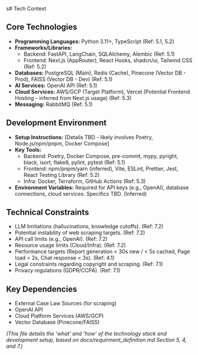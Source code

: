 s# Tech Context

## Core Technologies

*   **Programming Languages:** Python 3.11+, TypeScript (Ref: 5.1, 5.2)
*   **Frameworks/Libraries:**
    *   Backend: FastAPI, LangChain, SQLAlchemy, Alembic (Ref: 5.1)
    *   Frontend: Next.js (AppRouter), React Hooks, shadcn/ui, Tailwind CSS (Ref: 5.2)
*   **Databases:** PostgreSQL (Main), Redis (Cache), Pinecone (Vector DB - Prod), FAISS (Vector DB - Dev) (Ref: 5.1)
*   **AI Services:** OpenAI API (Ref: 5.1)
*   **Cloud Services:** AWS/GCP (Target Platform), Vercel (Potential Frontend Hosting - inferred from Next.js usage) (Ref: 5.3)
*   **Messaging:** RabbitMQ (Ref: 5.1)

## Development Environment

*   **Setup Instructions:** [Details TBD - likely involves Poetry, Node.js/npm/pnpm, Docker Compose]
*   **Key Tools:**
    *   Backend: Poetry, Docker Compose, pre-commit, mypy, pyright, black, isort, flake8, pylint, pytest (Ref: 5.1)
    *   Frontend: npm/pnpm/yarn (inferred), Vite, ESLint, Prettier, Jest, React Testing Library (Ref: 5.2)
    *   Infra: Docker, Terraform, GitHub Actions (Ref: 5.3)
*   **Environment Variables:** Required for API keys (e.g., OpenAI), database connections, cloud services. Specifics TBD. (Inferred)

## Technical Constraints

*   LLM limitations (hallucinations, knowledge cutoffs). (Ref: 7.2)
*   Potential instability of web scraping targets. (Ref: 7.2)
*   API call limits (e.g., OpenAI). (Ref: 7.2)
*   Resource usage limits (Cloud/Infra). (Ref: 7.2)
*   Performance targets (Report generation < 30s new / < 5s cached, Page load < 2s, Chat response < 3s). (Ref: 4.1)
*   Legal constraints regarding copyright and scraping. (Ref: 7.1)
*   Privacy regulations (GDPR/CCPA). (Ref: 7.1)

## Key Dependencies

*   External Case Law Sources (for scraping)
*   OpenAI API
*   Cloud Platform Services (AWS/GCP)
*   Vector Database (Pinecone/FAISS)

*(This file details the 'what' and 'how' of the technology stack and development setup, based on docs/requirment_definition.md Section 5, 4, and 7.)*

